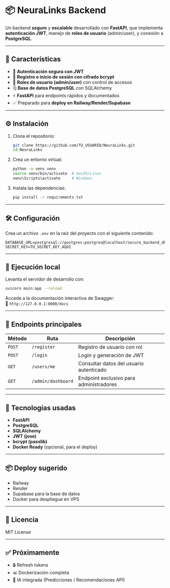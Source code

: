 # 📦 NeuraLinks Backend

Un backend **seguro** y **escalable** desarrollado con **FastAPI**, que implementa **autenticación JWT**, manejo de **roles de usuario** (admin/user), y conexión a **PostgreSQL**.

---

## 🚀 Características

- 🔐 **Autenticación segura con JWT**  
- 🔑 **Registro e inicio de sesión con cifrado bcrypt**  
- 👤 **Roles de usuario (admin/user)** con control de accesos  
- 🗒️ **Base de datos PostgreSQL** con SQLAlchemy  
- ⚡ **FastAPI** para endpoints rápidos y documentados  
- ✅ Preparado para **deploy en Railway/Render/Supabase**

---

## ⚙️ Instalación

1. Clona el repositorio:
    ```bash
    git clone https://github.com/TU_USUARIO/NeuraLinks.git
    cd NeuraLinks
    ```

2. Crea un entorno virtual:
    ```bash
    python -m venv venv
    source venv/bin/activate  # macOS/Linux
    venv\Scripts\activate     # Windows
    ```

3. Instala las dependencias:
    ```bash
    pip install -r requirements.txt
    ```

---

## 🛠️ Configuración

Crea un archivo `.env` en la raíz del proyecto con el siguiente contenido:

```
DATABASE_URL=postgresql://postgres:postgres@localhost/secure_backend_db
SECRET_KEY=TU_SECRET_KEY_AQUI
```

---

## 🚀 Ejecución local

Levanta el servidor de desarrollo con:

```bash
uvicorn main:app --reload
```

Accede a la documentación interactiva de Swagger:  
📑 `http://127.0.0.1:8000/docs`

---

## 🔑 Endpoints principales

| **Método** | **Ruta**            | **Descripción**                          |
|------------|---------------------|------------------------------------------|
| `POST`     | `/register`         | Registro de usuario con rol              |
| `POST`     | `/login`            | Login y generación de JWT                |
| `GET`      | `/users/me`         | Consultar datos del usuario autenticado  |
| `GET`      | `/admin/dashboard`  | Endpoint exclusivo para administradores  |

---

## 🚀 Tecnologías usadas

- **FastAPI**  
- **PostgreSQL**  
- **SQLAlchemy**  
- **JWT (jose)**  
- **bcrypt (passlib)**  
- **Docker Ready** (opcional, para el deploy)

---

## 📦 Deploy sugerido

- Railway  
- Render  
- Supabase para la base de datos  
- Docker para despliegue en VPS

---

## 📜 Licencia

MIT License

---

## ✅ Próximamente

- 🔒 Refresh tokens  
- 📊 Dockerización completa  
- 🧐 IA integrada (Predicciones / Recomendaciones API)

